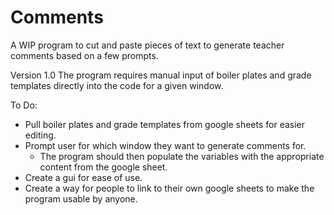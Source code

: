 # Comments
A WIP program to cut and paste pieces of text to generate teacher comments based on a few prompts.

Version 1.0
The program requires manual input of boiler plates and grade templates directly into the code for a given window.

To Do:
- Pull boiler plates and grade templates from google sheets for easier editing. 
- Prompt user for which window they want to generate comments for. 
    - The program should then populate the variables with the appropriate content from the google sheet.
- Create a gui for ease of use.
- Create a way for people to link to their own google sheets to make the program usable by anyone.

